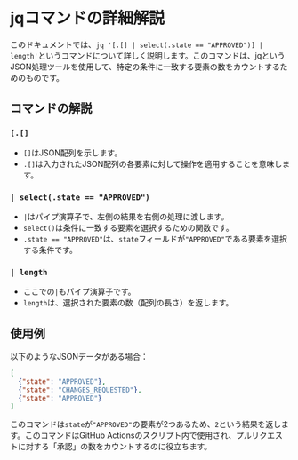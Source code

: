 # jqコマンドの詳細解説

このドキュメントでは、`jq '[.[] | select(.state == "APPROVED")] | length'`というコマンドについて詳しく説明します。このコマンドは、jqというJSON処理ツールを使用して、特定の条件に一致する要素の数をカウントするためのものです。

## コマンドの解説

### `[.[]`

- `[]`はJSON配列を示します。
- `.[]`は入力されたJSON配列の各要素に対して操作を適用することを意味します。

### `| select(.state == "APPROVED")`

- `|`はパイプ演算子で、左側の結果を右側の処理に渡します。
- `select()`は条件に一致する要素を選択するための関数です。
- `.state == "APPROVED"`は、`state`フィールドが`"APPROVED"`である要素を選択する条件です。

### `| length`

- ここでの`|`もパイプ演算子です。
- `length`は、選択された要素の数（配列の長さ）を返します。

## 使用例

以下のようなJSONデータがある場合：

```json
[
  {"state": "APPROVED"},
  {"state": "CHANGES_REQUESTED"},
  {"state": "APPROVED"}
]
```

このコマンドは`state`が`"APPROVED"`の要素が2つあるため、`2`という結果を返します。このコマンドはGitHub Actionsのスクリプト内で使用され、プルリクエストに対する「承認」の数をカウントするのに役立ちます。
